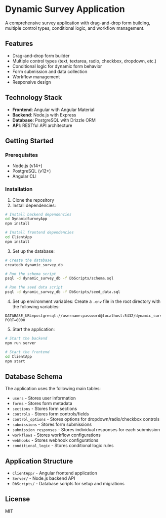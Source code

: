 # Dynamic Survey Application

A comprehensive survey application with drag-and-drop form building, multiple control types, conditional logic, and workflow management.

## Features

- Drag-and-drop form builder
- Multiple control types (text, textarea, radio, checkbox, dropdown, etc.)
- Conditional logic for dynamic form behavior
- Form submission and data collection
- Workflow management
- Responsive design

## Technology Stack

- **Frontend**: Angular with Angular Material
- **Backend**: Node.js with Express
- **Database**: PostgreSQL with Drizzle ORM
- **API**: RESTful API architecture

## Getting Started

### Prerequisites

- Node.js (v14+)
- PostgreSQL (v12+)
- Angular CLI

### Installation

1. Clone the repository
2. Install dependencies:

```bash
# Install backend dependencies
cd DynamicSurveyApp
npm install

# Install frontend dependencies
cd ClientApp
npm install
```

3. Set up the database:

```bash
# Create the database
createdb dynamic_survey_db

# Run the schema script
psql -d dynamic_survey_db -f DbScripts/schema.sql

# Run the seed data script
psql -d dynamic_survey_db -f DbScripts/seed_data.sql
```

4. Set up environment variables:
   Create a `.env` file in the root directory with the following variables:

```
DATABASE_URL=postgresql://username:password@localhost:5432/dynamic_survey_db
PORT=8000
```

5. Start the application:

```bash
# Start the backend
npm run server

# Start the frontend
cd ClientApp
npm start
```

## Database Schema

The application uses the following main tables:

- `users` - Stores user information
- `forms` - Stores form metadata
- `sections` - Stores form sections
- `controls` - Stores form controls/fields
- `control_options` - Stores options for dropdown/radio/checkbox controls
- `submissions` - Stores form submissions
- `submission_responses` - Stores individual responses for each submission
- `workflows` - Stores workflow configurations
- `webhooks` - Stores webhook configurations
- `conditional_logic` - Stores conditional logic rules

## Application Structure

- `ClientApp/` - Angular frontend application
- `Server/` - Node.js backend API
- `DbScripts/` - Database scripts for setup and migrations

## License

MIT
